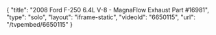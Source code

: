 {
    "title": "2008 Ford F-250 6.4L V-8 - MagnaFlow Exhaust Part #16981",
    "type": "solo",
    "layout": "iframe-static",
    "videoId": "6650115",
    "url": "\/tvpembed\/6650115"
}